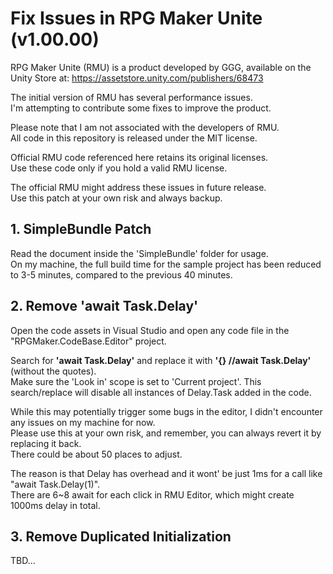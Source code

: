 
# Fix Issues in RPG Maker Unite (v1.00.00)

RPG Maker Unite (RMU) is a product developed by GGG, available on the Unity Store at: https://assetstore.unity.com/publishers/68473

The initial version of RMU has several performance issues.  
I'm attempting to contribute some fixes to improve the product.

Please note that I am not associated with the developers of RMU.  
All code in this repository is released under the MIT license.

Official RMU code referenced here retains its original licenses.  
Use these code only if you hold a valid RMU license.

The official RMU might address these issues in future release.  
Use this patch at your own risk and always backup.

## 1. SimpleBundle Patch
Read the document inside the 'SimpleBundle' folder for usage.  
On my machine, the full build time for the sample project has been reduced to 3-5 minutes, compared to the previous 40 minutes.

## 2. Remove 'await Task.Delay'
Open the code assets in Visual Studio and open any code file in the "RPGMaker.CodeBase.Editor" project.

Search for **'await Task.Delay'** and replace it with **'{} //await Task.Delay'** (without the quotes).  
Make sure the 'Look in' scope is set to 'Current project'. This search/replace will disable all instances of Delay.Task added in the code.

While this may potentially trigger some bugs in the editor, I didn't encounter any issues on my machine for now.  
Please use this at your own risk, and remember, you can always revert it by replacing it back.  
There could be about 50 places to adjust.

The reason is that Delay has overhead and it wont' be just 1ms for a call like "await Task.Delay(1)".  
There are 6~8 await for each click in RMU Editor, which might create 1000ms delay in total.

## 3. Remove Duplicated Initialization
TBD...
